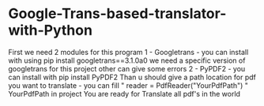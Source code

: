 # Google-Trans-based-translator-with-Python

First we need 2 modules for this program 
1 - Googletrans  -  you can install with using pip install googletrans==3.1.0a0  we need a specific version of googletrans for this project other can give some errors 
2 - PyPDF2 - you can install with pip install PyPDF2
Than u should give a path location for pdf you want to translate  - you can fill "  reader = PdfReader("YourPdfPath")   " YourPdfPath in project 
You are ready for Translate all pdf's in the world 



